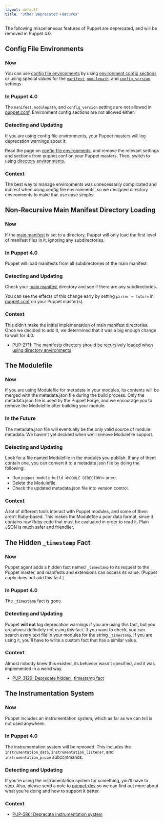 ```yaml
---
layout: default
title: "Other Deprecated Features"
---
```



[main manifest]: ./dirs_manifest.html
[puppet.conf]: ./config_file_main.html
[config file environments]: ./environments_classic.html
[environment config sections]: ./environments_classic.html#environment-config-sections
[manifest_setting]: /references/3.8.latest/configuration.html#manifest
[modulepath_setting]: /references/3.8.latest/configuration.html#modulepath
[config_version]: /references/3.8.latest/configuration.html#configversion
[directory environments]: ./environments.html
[puppet-dev]: https://groups.google.com/forum/#!forum/puppet-dev

The following miscellaneous features of Puppet are deprecated, and will be removed in Puppet 4.0.


## Config File Environments

### Now

You can use [config file environments][] by using [environment config sections][] or using special values for the [`manifest`][manifest_setting], [`modulepath`][modulepath_setting], and [`config_version`][config_version] settings.

### In Puppet 4.0

The `manifest`, `modulepath`, and `config_version` settings are not allowed in [puppet.conf][]. Environment config sections are not allowed either.

### Detecting and Updating

If you are using config file environments, your Puppet masters will log deprecation warnings about it.

Read the page on [config file environments][], and remove the relevant settings and sections from puppet.conf on your Puppet masters. Then, switch to using [directory environments][].

### Context

The best way to manage environments was unnecessarily complicated and indirect when using config file environments, so we designed directory environments to make that use case simpler.


## Non-Recursive Main Manifest Directory Loading

### Now

If the [main manifest][] is set to a directory, Puppet will only load the first level of manifest files in it, ignoring any subdirectories.

### In Puppet 4.0

Puppet will load manifests from all subdirectories of the main manifest.

### Detecting and Updating

Check your [main manifest][] directory and see if there are any subdirectories.

You can see the effects of this change early by setting `parser = future` in [puppet.conf][] on your Puppet master(s).

### Context

This didn't make the initial implementation of main manifest directories. Once we decided to add it, we determined that it was a big enough change to wait for 4.0.

* [PUP-2711: The manifests directory should be recursively loaded when using directory environments](https://tickets.puppetlabs.com/browse/PUP-2711)


## The Modulefile

### Now

If you are using Modulefile for metadata in your modules, its contents will be merged with the metadata.json file during the build process. Only the metadata.json file is used by the Puppet Forge, and we encourage you to remove the Modulefile after building your module.

### In the Future

The metadata.json file will eventually be the only valid source of module metadata. We haven't yet decided when we'll remove Modulefile support.

### Detecting and Updating

Look for a file named Modulefile in the modules you publish. If any of them contain one, you can convert it to a metadata.json file by doing the following:

* Run `puppet module build <MODULE DIRECTORY>` once.
* Delete the Modulefile.
* Check the updated metadata.json file into version control.

### Context

A lot of different tools interact with Puppet modules, and some of them aren't Ruby-based. This makes the Modulefile a poor data format, since it contains raw Ruby code that must be evaluated in order to read it. Plain JSON is much safer and friendlier.


## The Hidden `_timestamp` Fact

### Now

Puppet agent adds a hidden fact named `_timestamp` to its request to the Puppet master, and manifests and extensions can access its value. (Puppet apply does not add this fact.)

### In Puppet 4.0

The `_timestamp` fact is gone.

### Detecting and Updating

Puppet **will not** log deprecation warnings if you are using this fact, but you are almost definitely not using this fact. If you want to check, you can search every text file in your modules for the string `_timestamp`. If you are using it, you'll have to write a custom fact that has a similar value.

### Context

Almost nobody knew this existed, its behavior wasn't specified, and it was implemented in a weird way.

* [PUP-3129: Deprecate hidden _timestamp fact](https://tickets.puppetlabs.com/browse/PUP-3129)


## The Instrumentation System

### Now

Puppet includes an instrumentation system, which as far as we can tell is not used anywhere.

### In Puppet 4.0

The instrumentation system will be removed. This includes the `instrumentation_data`, `instrumentation_listener`, and `instrumentation_probe` subcommands.

### Detecting and Updating

If you're using the instrumentation system for something, you'll have to stop. Also, please send a note to [puppet-dev][] so we can find out more about what you're doing and how to support it better.

### Context

* [PUP-586: Deprecate Instrumentation system](https://tickets.puppetlabs.com/browse/PUP-586)
